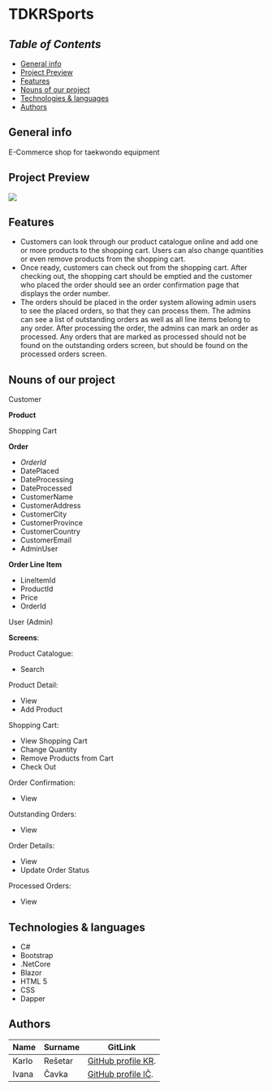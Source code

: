 # TDKRSports

## _Table of Contents_ ##

  - [General info](#general-info)
  - [Project Preview](#project-preview)
  - [Features](#features)
  - [Nouns of our project](#nouns-of-our-project)
  - [Technologies & languages](#technologies--languages)
  - [Authors](#authors)

## General info ##

<p>E-Commerce shop for taekwondo equipment</p>

## Project Preview ##

![](https://im3.ezgif.com/tmp/ezgif-3-4790d06d52.gif)

## Features ##
- Customers can look through our product catalogue online
and add one or more products to the shopping cart. Users
can also change quantities or even remove products from
the shopping cart.
- Once ready, customers can check out from the shopping
cart. After checking out, the shopping cart should be
emptied and the customer who placed the order
should see an order confirmation page that displays the
order number.
- The orders should be placed in the order system allowing
admin users to see the placed orders, so that they can
process them. The admins can see a list of outstanding
orders as well as all line items belong to any order. After
processing the order, the admins can mark an order as
processed. Any orders that are marked as processed
should not be found on the outstanding orders screen, but
should be found on the processed orders screen.


## Nouns of our project ##

Customer

**Product**

Shopping Cart

**Order**
- *OrderId*
- DatePlaced
- DateProcessing
- DateProcessed
- CustomerName
- CustomerAddress
- CustomerCity
- CustomerProvince
- CustomerCountry
- CustomerEmail
- AdminUser

**Order Line Item**
- LineItemId
- ProductId
- Price
- OrderId

User (Admin)

**Screens**:

Product Catalogue:
- Search

Product Detail:
- View
- Add Product

Shopping Cart:
- View Shopping Cart
- Change Quantity
- Remove Products from Cart
- Check Out

Order Confirmation:
- View

Outstanding Orders:
- View

Order Details:
- View
- Update Order Status

Processed Orders:
- View


## Technologies & languages ##



* C#
* Bootstrap
* .NetCore
* Blazor
* HTML 5
* CSS
* Dapper




## Authors ##
| Name | Surname | GitLink |
| ------ | ------ | ------ |
| Karlo | Rešetar | [GitHub profile KR](https://github.com/karloresetar). |
| Ivana | Čavka | [GitHub profile IČ](https://github.com/ivana-cavka). |
